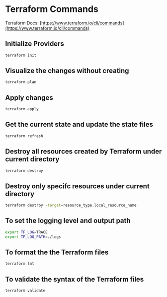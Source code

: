 # Terraform Commands

Terraform Docs: [https://www.terraform.io/cli/commands](https://www.terraform.io/cli/commands)

## Initialize Providers

```bash
terraform init
```

## Visualize the changes without creating

```bash
terraform plan
```

## Apply changes

```bash
terraform apply
```

## Get the current state and update the state files

```bash
terraform refresh
```

## Destroy all resources created by Terraform under current directory

```bash
terraform destroy
```

## Destroy only specifc resources under current directory

```bash
terraform destroy -target=resource_type.local_resource_name
```

## To set the logging level and output path

```bash
export TF_LOG=TRACE
export TF_LOG_PATH=./logs
```

## To format the the Terraform files

```bash
terraform fmt
```

## To validate the syntax of the Terraform files

```bash
terraform validate
```

